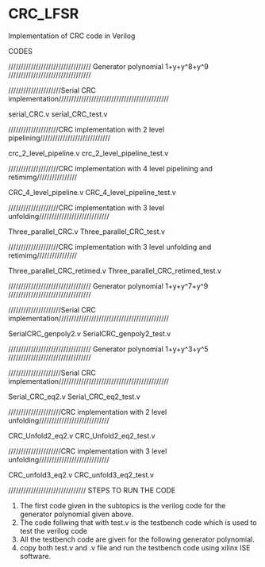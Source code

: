 # CRC_LFSR
Implementation  of CRC code in Verilog

CODES

/////////////////////////////////
Generator polynomial 1+y+y^8+y^9
/////////////////////////////////

/////////////////////Serial CRC implementation////////////////////////////////////////////

serial_CRC.v
serial_CRC_test.v

////////////////////CRC implementation with 2 level pipelining////////////////////////////

crc_2_level_pipeline.v
crc_2_level_pipeline_test.v

////////////////////CRC implementation with 4 level pipelining and retimimg////////////////

CRC_4_level_pipeline.v
CRC_4_level_pipeline_test.v

////////////////////CRC implementation with 3 level unfolding////////////////////////////

Three_parallel_CRC.v
Three_parallel_CRC_test.v

////////////////////CRC implementation with 3 level unfolding and retimimg////////////////

Three_parallel_CRC_retimed.v
Three_parallel_CRC_retimed_test.v


/////////////////////////////////
Generator polynomial 1+y+y^7+y^9
/////////////////////////////////

/////////////////////Serial CRC implementation////////////////////////////////////////////

SerialCRC_genpoly2.v
SerialCRC_genpoly2_test.v





/////////////////////////////////
Generator polynomial 1+y+y^3+y^5
/////////////////////////////////


/////////////////////Serial CRC implementation////////////////////////////////////////////

Serial_CRC_eq2.v
Serial_CRC_eq2_test.v

/////////////////////CRC implementation with 2 level unfolding////////////////////////////

CRC_Unfold2_eq2.v
CRC_Unfold2_eq2_test.v

/////////////////////CRC implementation with 3 level unfolding////////////////////////////

CRC_unfold3_eq2.v
CRC_unfold3_eq2_test.v




///////////////////////////////
STEPS TO RUN THE CODE

1.  The first code given in the subtopics is the verilog code for the generator polynomial given above.
2.  The code follwing that with test.v is the testbench code which is used to test the verilog code
3.  All the testbench code are given for the following generator polynomial.
4.  copy both test.v and .v file and run the testbench code using xilinx ISE software.






